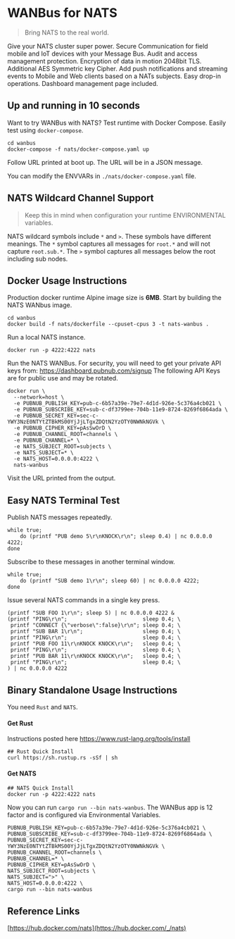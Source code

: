 # WANBus for NATS
> Bring NATS to the real world.

Give your NATS cluster super power.
Secure Communication for field mobile and IoT devices with your Message Bus.
Audit and access management protection.
Encryption of data in motion 2048bit TLS.
Additional AES Symmetric key Cipher.
Add push notifications and streaming events to Mobile and Web clients
based on a NATs subjects.
Easy drop-in operations.
Dashboard management page included.

## Up and running in 10 seconds

Want to try WANBus with NATS?
Test runtime with Docker Compose.
Easily test using `docker-compose`.

```shell
cd wanbus
docker-compose -f nats/docker-compose.yaml up 
```

Follow URL printed at boot up.
The URL will be in a JSON message.

You can modify the ENVVARs in `./nats/docker-compose.yaml` file.

## NATS Wildcard Channel Support

> Keep this in mind when configuration your runtime ENVIRONMENTAL variables.

NATS wildcard symbols include `*` and `>`.
These symbols have different meanings.
The `*` symbol captures all messages for `root.*` and
will not capture `root.sub.*`.
The `>` symbol captures all messages below the root including sub nodes.

## Docker Usage Instructions

Production docker runtime Alpine image size is **6MB**.
Start by building the NATS WANbus image.

```shell
cd wanbus
docker build -f nats/dockerfile --cpuset-cpus 3 -t nats-wanbus .
```

Run a local NATS instance.

```shell
docker run -p 4222:4222 nats
```

Run the NATS WANBus.
For security, you will need to get your private API keys from: 
https://dashboard.pubnub.com/signup
The following API Keys are for public use and may be rotated.

```shell
docker run \
  --network=host \
  -e PUBNUB_PUBLISH_KEY=pub-c-6b57a39e-79e7-4d1d-926e-5c376a4cb021 \
  -e PUBNUB_SUBSCRIBE_KEY=sub-c-df3799ee-704b-11e9-8724-8269f6864ada \
  -e PUBNUB_SECRET_KEY=sec-c-YWY3NzE0NTYtZTBkMS00YjJjLTgxZDQtN2YzOTY0NWNkNGVk \
  -e PUBNUB_CIPHER_KEY=pAsSwOrD \
  -e PUBNUB_CHANNEL_ROOT=channels \
  -e PUBNUB_CHANNEL=* \
  -e NATS_SUBJECT_ROOT=subjects \
  -e NATS_SUBJECT=* \
  -e NATS_HOST=0.0.0.0:4222 \
  nats-wanbus
```

Visit the URL printed from the output.

##  Easy NATS Terminal Test

Publish NATS messages repeatedly.

```shell
while true;
    do (printf "PUB demo 5\r\nKNOCK\r\n"; sleep 0.4) | nc 0.0.0.0 4222;
done
```

Subscribe to these messages in another terminal window.

```shell
while true;
    do (printf "SUB demo 1\r\n"; sleep 60) | nc 0.0.0.0 4222;
done
```

Issue several NATS commands in a single key press.

```shell
(printf "SUB FOO 1\r\n"; sleep 5) | nc 0.0.0.0 4222 &
(printf "PING\r\n";                        sleep 0.4; \
 printf "CONNECT {\"verbose\":false}\r\n"; sleep 0.4; \
 printf "SUB BAR 1\r\n";                   sleep 0.4; \
 printf "PING\r\n";                        sleep 0.4; \
 printf "PUB FOO 11\r\nKNOCK KNOCK\r\n";   sleep 0.4; \
 printf "PING\r\n";                        sleep 0.4; \
 printf "PUB BAR 11\r\nKNOCK KNOCK\r\n";   sleep 0.4; \
 printf "PING\r\n";                        sleep 0.4; \
) | nc 0.0.0.0 4222 
```

## Binary Standalone Usage Instructions

You need `Rust` and `NATS`.

#### Get Rust

Instructions posted here
https://www.rust-lang.org/tools/install

```shell
## Rust Quick Install
curl https://sh.rustup.rs -sSf | sh
```

#### Get NATS

```shell
## NATS Quick Install
docker run -p 4222:4222 nats
```

Now you can run `cargo run --bin nats-wanbus`.
The WANBus app is 12 factor and is configured via Environmental Variables.

```shell
PUBNUB_PUBLISH_KEY=pub-c-6b57a39e-79e7-4d1d-926e-5c376a4cb021 \
PUBNUB_SUBSCRIBE_KEY=sub-c-df3799ee-704b-11e9-8724-8269f6864ada \
PUBNUB_SECRET_KEY=sec-c-YWY3NzE0NTYtZTBkMS00YjJjLTgxZDQtN2YzOTY0NWNkNGVk \
PUBNUB_CHANNEL_ROOT=channels \
PUBNUB_CHANNEL=* \
PUBNUB_CIPHER_KEY=pAsSwOrD \
NATS_SUBJECT_ROOT=subjects \
NATS_SUBJECT=">" \
NATS_HOST=0.0.0.0:4222 \
cargo run --bin nats-wanbus
```

## Reference Links

[https://hub.docker.com/nats](https://hub.docker.com/_/nats)
